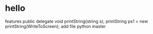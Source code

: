 # hello
features
public delegate void printString(string s);
printString ps1 = new printString(WriteToScreen);
add file
python
master
